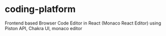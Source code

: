# coding-platform
Frontend based Browser Code Editor in React (Monaco React Editor)
using Piston API, Chakra UI, monaco editor
